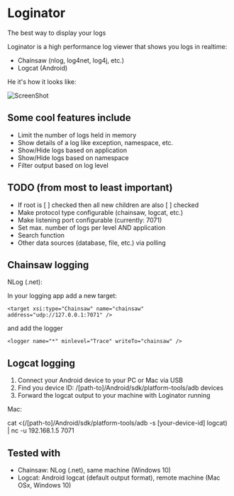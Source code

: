 # Loginator
The best way to display your logs

Loginator is a high performance log viewer that shows you logs in realtime:

* Chainsaw (nlog, log4net, log4j, etc.)
* Logcat (Android)

He it's how it looks like:

![ScreenShot](https://cloud.githubusercontent.com/assets/14138808/9705227/1365c644-54be-11e5-9617-0cd99578ab07.png)

## Some cool features include

* Limit the number of logs held in memory
* Show details of a log like exception, namespace, etc.
* Show/Hide logs based on application
* Show/Hide logs based on namespace
* Filter output based on log level

## TODO (from most to least important)

* If root is [ ] checked then all new children are also [ ] checked
* Make protocol type configurable (chainsaw, logcat, etc.)
* Make listening port configurable (currently: 7071)
* Set max. number of logs per level AND application
* Search function
* Other data sources (database, file, etc.) via polling

## Chainsaw logging

NLog (.net):

In your logging app add a new target:
```
<target xsi:type="Chainsaw" name="chainsaw" address="udp://127.0.0.1:7071" />
```
and add the logger
```
<logger name="*" minlevel="Trace" writeTo="chainsaw" />
```

## Logcat logging

1. Connect your Android device to your PC or Mac via USB
2. Find you device ID: /[path-to]/Android/sdk/platform-tools/adb devices
3. Forward the logcat output to your machine with Loginator running

Mac:

cat <(/[path-to]/Android/sdk/platform-tools/adb -s [your-device-id] logcat) | nc -u 192.168.1.5 7071

## Tested with

* Chainsaw: NLog (.net), same machine (Windows 10)
* Logcat: Android logcat (default output format), remote machine (Mac OSx, Windows 10)
